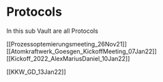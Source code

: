 # Protocols

In this sub Vault are all Protocols

[[Prozessoptemierungsmeeting_26Nov21]]
[[Atomkraftwerk_Goesgen_KickoffMeeting_07Jan22]]
[[Kickoff_2022_AlexMariusDaniel_10Jan22]]

[[KKW_GD_13Jan22]]
